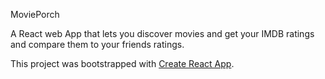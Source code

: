 MoviePorch

A React web App that lets you discover movies and get your IMDB ratings and compare them to your friends ratings. 

This project was bootstrapped with [Create React App](https://github.com/facebookincubator/create-react-app).
